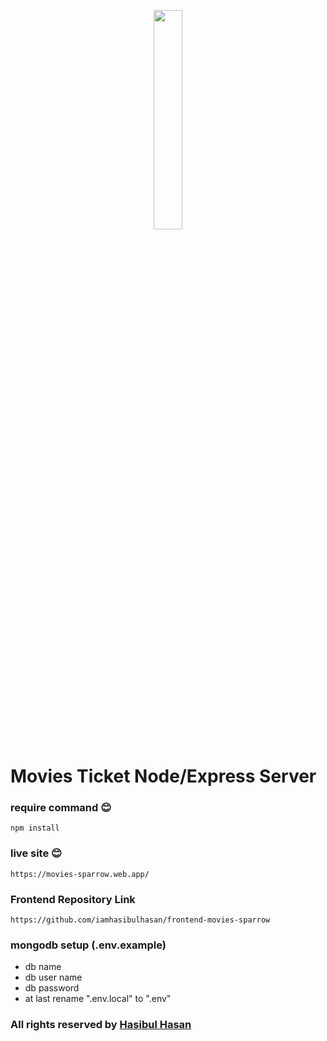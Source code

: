 <p align="center">
   <a href="#">
         <img width="30%"  src="https://i.ibb.co/z6BMYGx/logo-sparrow.png">
   </a>
</p>


# Movies Ticket Node/Express Server


### require command :blush:
```
npm install
```
### live site :blush:
```
https://movies-sparrow.web.app/
```
### Frontend Repository Link
```
https://github.com/iamhasibulhasan/frontend-movies-sparrow
```
### mongodb setup (.env.example)

- db name
- db user name
- db password
- at last rename ".env.local" to ".env"

### All rights reserved by [Hasibul Hasan](https://hasibul-hasan.netlify.app/)